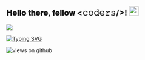 <h2> 𝐇𝐞𝐥𝐥𝐨 𝐭𝐡𝐞𝐫𝐞, 𝐟𝐞𝐥𝐥𝐨𝐰 <𝚌𝚘𝚍𝚎𝚛𝚜/>! <img src="https://github.com/souvikguria98/souvikguria98/blob/master/Hi.gif" width="25"></h2>
<img src="https://profile-counter.glitch.me/aryashahi/count.svg">

<!-- [![GitHub followers](https://img.shields.io/github/followers/aryashahi.svg?style=social&label=Followers)](https://github.com/aryashahi?tab=followers) -->

[![Typing SVG](https://readme-typing-svg.herokuapp.com?font=Architects+Daughter&color=7AF79A&size=30&lines=Hey!+It's+Arya!;I'm+a+Web+Developer...;I'm+a+Researcher..;I'm+a+Machine+Learning+Enthusiast)](https://git.io/typing-svg)

<img src="https://komarev.com/ghpvc/?username=aryashahi&label=Views&color=brightgreen&style=flat-square" alt="views on github" />
